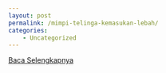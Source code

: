 ```yaml
---
layout: post
permalink: /mimpi-telinga-kemasukan-lebah/
categories:
    - Uncategorized
---
```


[Baca Selengkapnya](/10)